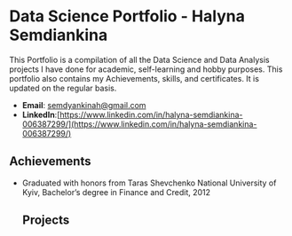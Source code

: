 
# Data Science Portfolio - Halyna Semdiankina
This Portfolio is a compilation of all the Data Science and Data Analysis projects I have done for academic, self-learning and hobby purposes. This portfolio also contains my Achievements, skills, and certificates. It is updated on the regular basis.

- **Email**: [semdyankinah@gmail.com](semdyankinah@gmail.com)
- **LinkedIn**:[https://www.linkedin.com/in/halyna-semdiankina-006387299/](https://www.linkedin.com/in/halyna-semdiankina-006387299/)
  
## Achievements
- Graduated with honors from Taras Shevchenko National University of Kyiv, Bachelor’s degree in Finance and Credit, 2012

  ## Projects
  

